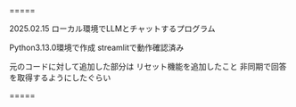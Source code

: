 =====

2025.02.15
ローカル環境でLLMとチャットするプログラム

Python3.13.0環境で作成
streamlitで動作確認済み

元のコードに対して追加した部分は
リセット機能を追加したこと
非同期で回答を取得するようにしたぐらい

=====